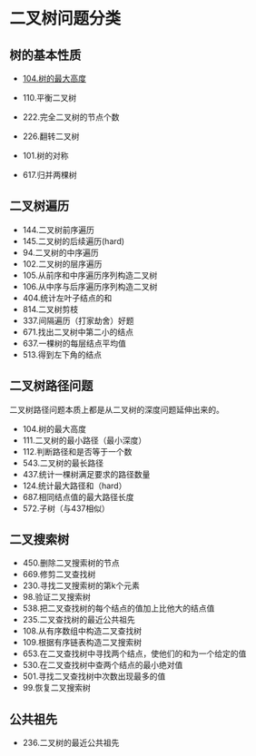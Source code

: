 #  二叉树问题分类

## 树的基本性质

- [104.树的最大高度](./104.二叉树的最大深度.md)

- 110.平衡二叉树

- 222.完全二叉树的节点个数

- 226.翻转二叉树

- 101.树的对称

- 617.归并两棵树

  

  

## 二叉树遍历

- 144.二叉树前序遍历
- 145.二叉树的后续遍历(hard)
- 94.二叉树的中序遍历
- 102.二叉树的层序遍历
- 105.从前序和中序遍历序列构造二叉树
- 106.从中序与后序遍历序列构造二叉树
- 404.统计左叶子结点的和
- 814.二叉树剪枝
- 337.间隔遍历（打家劫舍）好题
- 671.找出二叉树中第二小的结点
- 637.一棵树的每层结点平均值
- 513.得到左下角的结点







## 二叉树路径问题

二叉树路径问题本质上都是从二叉树的深度问题延伸出来的。

- 104.树的最大高度
- 111.二叉树的最小路径（最小深度）
- 112.判断路径和是否等于一个数
- 543.二叉树的最长路径
- 437.统计一棵树满足要求的路径数量
- 124.统计最大路径和（hard）
- 687.相同结点值的最大路径长度
- 572.子树（与437相似）







## 二叉搜索树

- 450.删除二叉搜索树的节点
- 669.修剪二叉查找树
- 230.寻找二叉搜索树的第k个元素
- 98.验证二叉搜索树
- 538.把二叉查找树的每个结点的值加上比他大的结点值
- 235.二叉查找树的最近公共祖先
- 108.从有序数组中构造二叉查找树
- 109.根据有序链表构造二叉搜索树
- 653.在二叉查找树中寻找两个结点，使他们的和为一个给定的值
- 530.在二叉查找树中查两个结点的最小绝对值
- 501.寻找二叉查找树中次数出现最多的值
- 99.恢复二叉搜索树



## 公共祖先

-  236.二叉树的最近公共祖先

